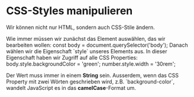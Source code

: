 # CSS-Styles manipulieren

<show-structure depth="2" />

Wir können nicht nur HTML, sondern auch CSS-Stile ändern.

<procedure>
<step>
    Wie immer müssen wir zunächst das Element auswählen, das wir bearbeiten wollen:
    <code-block lang="javascript">
        const body = document.querySelector('body');
    </code-block>
</step>
<step>
    Danach wählen wir die Eigenschaft `style` unseres Elements aus. In dieser Eigenschaft haben wir Zugriff auf alle CSS Properties:
    <code-block lang="javascript">
        body.style.backgroundColor = 'green';
        number.style.width = '30rem';
    </code-block>
</step>
<tip>
    <p>
        Der Wert muss immer in einem <b>String</b> sein. Ausserdem, wenn das CSS Property mit zwei Wörten geschrieben wird, z.B. `background-color`, wandelt JavaScript es in das <b>camelCase</b>-Format um.
    </p>
</tip>
</procedure>